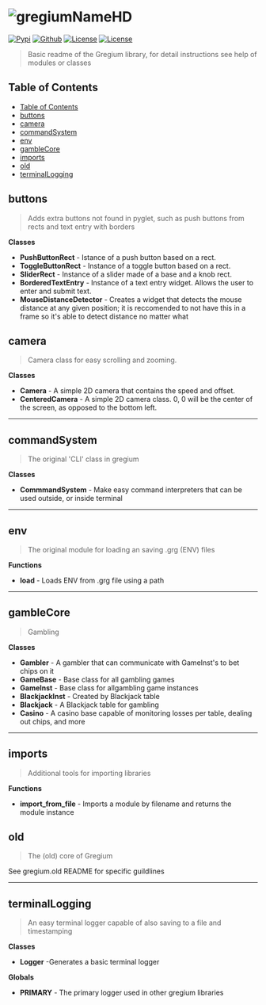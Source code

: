 # ![gregiumNameHD](https://github.com/user-attachments/assets/bf3c96d2-e1aa-4117-91cb-93d896145211)

[![Pypi](https://img.shields.io/badge/pypi-v0.1.9-%233775A9?style=for-the-badge&logo=pypi&logoColor=white)](https://pypi.org/project/gregium)
[![Github](https://img.shields.io/badge/github-0.1.9-%23181717?style=for-the-badge&logo=github&logoColor=white)](https://github.com/LavaTigerUnicrn/Gregium)
[![License](https://img.shields.io/badge/license-MIT-%233DA639?style=for-the-badge&logo=opensourceinitiative&logoColor=white)](https://opensource.org/license/MIT)
[![License](https://img.shields.io/badge/code%20style-black-%23181717?style=for-the-badge)](https://github.com/psf/black)

> Basic readme of the Gregium library, for detail instructions see help of modules or classes

## Table of Contents

- [Table of Contents](#table-of-contents)
- [buttons](#buttons)
- [camera](#camera)
- [commandSystem](#commandsystem)
- [env](#env)
- [gambleCore](#gamblecore)
- [imports](#imports)
- [old](#old)
- [terminalLogging](#terminallogging)

## buttons

> Adds extra buttons not found in pyglet, such as push buttons from rects and text entry with borders

**Classes**  

- **PushButtonRect** - Istance of a push button based on a rect.
- **ToggleButtonRect** - Instance of a toggle button based on a rect.
- **SliderRect** - Instance of a slider made of a base and a knob rect.
- **BorderedTextEntry** - Instance of a text entry widget. Allows the user to enter and submit text.
- **MouseDistanceDetector** - Creates a widget that detects the mouse distance at any given position; it is reccomended to not have this in a frame so it's able to detect distance no matter what

## camera

> Camera class for easy scrolling and zooming.

**Classes**  

- **Camera** - A simple 2D camera that contains the speed and offset.
- **CenteredCamera** - A simple 2D camera class. 0, 0 will be the center of the screen, as opposed to the bottom left.

---

## commandSystem

> The original 'CLI' class in gregium

**Classes**  

- **CommmandSystem** - Make easy command interpreters that can be used outside, or inside terminal

---

## env

> The original module for loading an saving .grg (ENV) files

**Functions**  

- **load** - Loads ENV from .grg file using a path

---

## gambleCore

> Gambling

**Classes**  

- **Gambler** - A gambler that can communicate with GameInst's to bet chips on it
- **GameBase** - Base class for all gambling games
- **GameInst** - Base class for allgambling game instances
- **BlackjackInst** - Created by Blackjack table
- **Blackjack** - A Blackjack table for gambling
- **Casino** - A casino base capable of monitoring losses per table, dealing out chips, and more

---

## imports

> Additional tools for importing libraries

**Functions**  

- **import_from_file** - Imports a module by filename and returns the module instance

## old

> The (old) core of Gregium

See gregium.old README for specific guildlines

---

## terminalLogging

> An easy terminal logger capable of also saving to a file and timestamping

**Classes**  

- **Logger** -Generates a basic terminal logger

**Globals**  

- **PRIMARY** - The primary logger used in other gregium libraries
